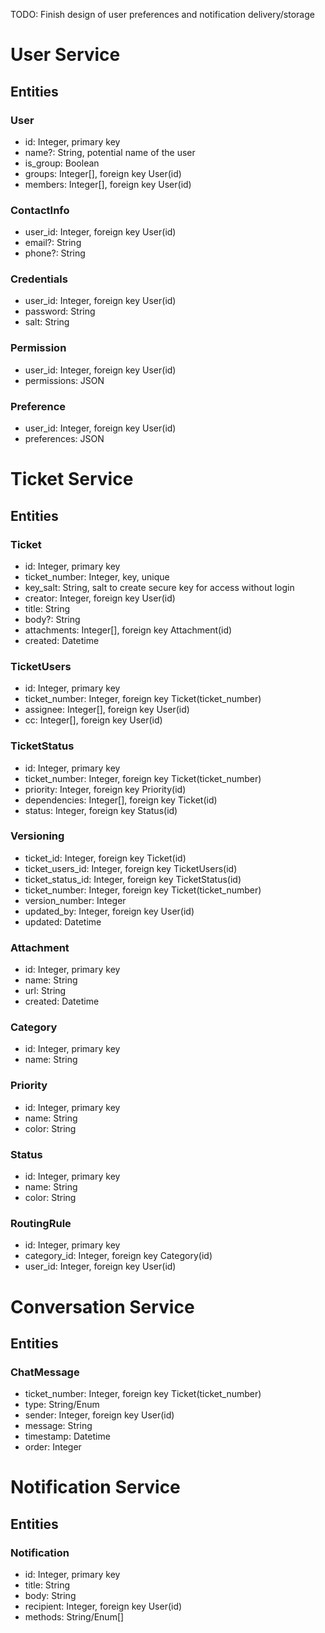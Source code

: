 TODO: Finish design of user preferences and notification delivery/storage

# User Service
## Entities
### User
- id: Integer, primary key
- name?: String, potential name of the user
- is_group: Boolean
- groups: Integer[], foreign key User(id)
- members: Integer[], foreign key User(id)
### ContactInfo
- user_id: Integer, foreign key User(id)
- email?: String
- phone?: String
### Credentials
- user_id: Integer, foreign key User(id)
- password: String
- salt: String
### Permission
- user_id: Integer, foreign key User(id)
- permissions: JSON
### Preference
- user_id: Integer, foreign key User(id)
- preferences: JSON

# Ticket Service
## Entities
### Ticket
- id: Integer, primary key
- ticket_number: Integer, key, unique
- key_salt: String, salt to create secure key for access without login
- creator: Integer, foreign key User(id)
- title: String
- body?: String
- attachments: Integer[], foreign key Attachment(id)
- created: Datetime
### TicketUsers
- id: Integer, primary key
- ticket_number: Integer, foreign key Ticket(ticket_number)
- assignee: Integer[], foreign key User(id)
- cc: Integer[], foreign key User(id)
### TicketStatus
- id: Integer, primary key
- ticket_number: Integer, foreign key Ticket(ticket_number)
- priority: Integer, foreign key Priority(id)
- dependencies: Integer[], foreign key Ticket(id)
- status: Integer, foreign key Status(id)
### Versioning
- ticket_id: Integer, foreign key Ticket(id)
- ticket_users_id: Integer, foreign key TicketUsers(id)
- ticket_status_id: Integer, foreign key TicketStatus(id)
- ticket_number: Integer, foreign key Ticket(ticket_number)
- version_number: Integer
- updated_by: Integer, foreign key User(id)
- updated: Datetime
### Attachment
- id: Integer, primary key
- name: String
- url: String
- created: Datetime
### Category
- id: Integer, primary key
- name: String
### Priority
- id: Integer, primary key
- name: String
- color: String
### Status
- id: Integer, primary key
- name: String
- color: String
### RoutingRule
- id: Integer, primary key
- category_id: Integer, foreign key Category(id)
- user_id: Integer, foreign key User(id)

# Conversation Service
## Entities
### ChatMessage
- ticket_number: Integer, foreign key Ticket(ticket_number)
- type: String/Enum
- sender: Integer, foreign key User(id)
- message: String
- timestamp: Datetime
- order: Integer

# Notification Service
## Entities
### Notification
- id: Integer, primary key
- title: String
- body: String
- recipient: Integer, foreign key User(id)
- methods: String/Enum[]
